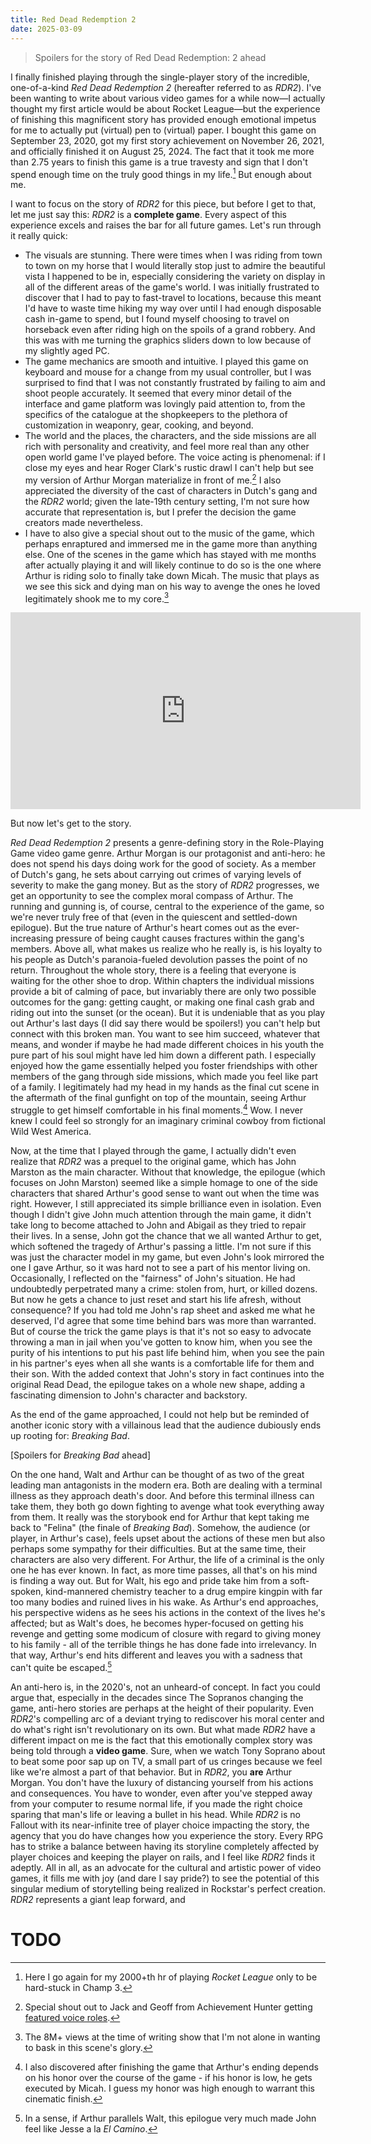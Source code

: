 ```yaml
---
title: Red Dead Redemption 2
date: 2025-03-09
---
```


> Spoilers for the story of Red Dead Redemption: 2 ahead

I finally finished playing through the single-player story of the incredible, one-of-a-kind _Red Dead Redemption 2_ (hereafter referred to as _RDR2_). I've been wanting to write about various video games for a while now&mdash;I actually thought my first article would be about Rocket League&mdash;but the experience of finishing this magnificent story has provided enough emotional impetus for me to actually put (virtual) pen to (virtual) paper. I bought this game on September 23, 2020, got my first story achievement on November 26, 2021, and officially finished it on August 25, 2024. The fact that it took me more than 2.75 years to finish this game is a true travesty and sign that I don't spend enough time on the truly good things in my life.[^1] But enough about me.

I want to focus on the story of _RDR2_ for this piece, but before I get to that, let me just say this: _RDR2_ is a **complete game**. Every aspect of this experience excels and raises the bar for all future games. Let's run through it really quick:

- The visuals are stunning. There were times when I was riding from town to town on my horse that I would literally stop just to admire the beautiful vista I happened to be in, especially considering the variety on display in all of the different areas of the game's world. I was initially frustrated to discover that I had to pay to fast-travel to locations, because this meant I'd have to waste time hiking my way over until I had enough disposable cash in-game to spend, but I found myself choosing to travel on horseback even after riding high on the spoils of a grand robbery. And this was with me turning the graphics sliders down to low because of my slightly aged PC.
- The game mechanics are smooth and intuitive. I played this game on keyboard and mouse for a change from my usual controller, but I was surprised to find that I was not constantly frustrated by failing to aim and shoot people accurately. It seemed that every minor detail of the interface and game platform was lovingly paid attention to, from the specifics of the catalogue at the shopkeepers to the plethora of customization in weaponry, gear, cooking, and beyond.
- The world and the places, the characters, and the side missions are all rich with personality and creativity, and feel more real than any other open world game I've played before. The voice acting is phenomenal: if I close my eyes and hear Roger Clark's rustic drawl I can't help but see my version of Arthur Morgan materialize in front of me.[^2] I also appreciated the diversity of the cast of characters in Dutch's gang and the _RDR2_ world; given the late-19th century setting, I'm not sure how accurate that representation is, but I prefer the decision the game creators made nevertheless.
- I have to also give a special shout out to the music of the game, which perhaps enraptured and immersed me in the game more than anything else. One of the scenes in the game which has stayed with me months after actually playing it and will likely continue to do so is the one where Arthur is riding solo to finally take down Micah. The music that plays as we see this sick and dying man on his way to avenge the ones he loved legitimately shook me to my core.[^3]

<iframe width="560" height="315" src="https://www.youtube.com/embed/WoxFRRf9DJM" title="YouTube video player" frameborder="0" allow="accelerometer; autoplay; clipboard-write; encrypted-media; gyroscope; picture-in-picture; web-share" referrerpolicy="strict-origin-when-cross-origin" allowfullscreen></iframe>

But now let's get to the story.

_Red Dead Redemption 2_ presents a genre-defining story in the Role-Playing Game video game genre. Arthur Morgan is our protagonist and anti-hero: he does not spend his days doing work for the good of society. As a member of Dutch's gang, he sets about carrying out crimes of varying levels of severity to make the gang money. But as the story of _RDR2_ progresses, we get an opportunity to see the complex moral compass of Arthur. The running and gunning is, of course, central to the experience of the game, so we're never truly free of that (even in the quiescent and settled-down epilogue). But the true nature of Arthur's heart comes out as the ever-increasing pressure of being caught causes fractures within the gang's members. Above all, what makes us realize who he really is, is his loyalty to his people as Dutch's paranoia-fueled devolution passes the point of no return. Throughout the whole story, there is a feeling that everyone is waiting for the other shoe to drop. Within chapters the individual missions provide a bit of calming of pace, but invariably there are only two possible outcomes for the gang: getting caught, or making one final cash grab and riding out into the sunset (or the ocean). But it is undeniable that as you play out Arthur's last days (I did say there would be spoilers!) you can't help but connect with this broken man. You want to see him succeed, whatever that means, and wonder if maybe he had made different choices in his youth the pure part of his soul might have led him down a different path. I especially enjoyed how the game essentially helped you foster friendships with other members of the gang through side missions, which made you feel like part of a family. I legitimately had my head in my hands as the final cut scene in the aftermath of the final gunfight on top of the mountain, seeing Arthur struggle to get himself comfortable in his final moments.[^4] Wow. I never knew I could feel so strongly for an imaginary criminal cowboy from fictional Wild West America.

Now, at the time that I played through the game, I actually didn't even realize that _RDR2_ was a prequel to the original game, which has John Marston as the main character. Without that knowledge, the epilogue (which focuses on John Marston) seemed like a simple homage to one of the side characters that shared Arthur's good sense to want out when the time was right. However, I still appreciated its simple brilliance even in isolation. Even though I didn't give John much attention through the main game, it didn't take long to become attached to John and Abigail as they tried to repair their lives. In a sense, John got the chance that we all wanted Arthur to get, which softened the tragedy of Arthur's passing a little. I'm not sure if this was just the character model in my game, but even John's look mirrored the one I gave Arthur, so it was hard not to see a part of his mentor living on. Occasionally, I reflected on the "fairness" of John's situation. He had undoubtedly perpetrated many a crime: stolen from, hurt, or killed dozens. But now he gets a chance to just reset and start his life afresh, without consequence? If you had told me John's rap sheet and asked me what he deserved, I'd agree that some time behind bars was more than warranted. But of course the trick the game plays is that it's not so easy to advocate throwing a man in jail when you've gotten to know him, when you see the purity of his intentions to put his past life behind him, when you see the pain in his partner's eyes when all she wants is a comfortable life for them and their son. With the added context that John's story in fact continues into the original Read Dead, the epilogue takes on a whole new shape, adding a fascinating dimension to John's character and backstory.

As the end of the game approached, I could not help but be reminded of another iconic story with a villainous lead that the audience dubiously ends up rooting for: _Breaking Bad_.

[Spoilers for _Breaking Bad_ ahead]

On the one hand, Walt and Arthur can be thought of as two of the great leading man antagonists in the modern era. Both are dealing with a terminal illness as they approach death's door. And before this terminal illness can take them, they both go down fighting to avenge what took everything away from them. It really was the storybook end for Arthur that kept taking me back to "Felina" (the finale of _Breaking Bad_). Somehow, the audience (or player, in Arthur's case), feels upset about the actions of these men but also perhaps some sympathy for their difficulties. But at the same time, their characters are also very different. For Arthur, the life of a criminal is the only one he has ever known. In fact, as more time passes, all that's on his mind is finding a way out. But for Walt, his ego and pride take him from a soft-spoken, kind-mannered chemistry teacher to a drug empire kingpin with far too many bodies and ruined lives in his wake. As Arthur's end approaches, his perspective widens as he sees his actions in the context of the lives he's affected; but as Walt's does, he becomes hyper-focused on getting his revenge and getting some modicum of closure with regard to giving money to his family - all of the terrible things he has done fade into irrelevancy. In that way, Arthur's end hits different and leaves you with a sadness that can't quite be escaped.[^5]

An anti-hero is, in the 2020's, not an unheard-of concept. In fact you could argue that, especially in the decades since The Sopranos changing the game, anti-hero stories are perhaps at the height of their popularity. Even _RDR2_'s compelling arc of a deviant trying to rediscover his moral center and do what's right isn't revolutionary on its own. But what made _RDR2_ have a different impact on me is the fact that this emotionally complex story was being told through a **video game**. Sure, when we watch Tony Soprano about to beat some poor sap up on TV, a small part of us cringes because we feel like we're almost a part of that behavior. But in _RDR2_, you **are** Arthur Morgan. You don't have the luxury of distancing yourself from his actions and consequences. You have to wonder, even after you've stepped away from your computer to resume normal life, if you made the right choice sparing that man's life or leaving a bullet in his head. While _RDR2_ is no Fallout with its near-infinite tree of player choice impacting the story, the agency that you do have changes how you experience the story. Every RPG has to strike a balance between having its storyline completely affected by player choices and keeping the player on rails, and I feel like _RDR2_ finds it adeptly. All in all, as an advocate for the cultural and artistic power of video games, it fills me with joy (and dare I say pride?) to see the potential of this singular medium of storytelling being realized in Rockstar's perfect creation. _RDR2_ represents a giant leap forward, and

# TODO

[^1]: Here I go again for my 2000+th hr of playing _Rocket League_ only to be hard-stuck in Champ 3.
[^2]: Special shout out to Jack and Geoff from Achievement Hunter getting [featured voice roles](https://www.youtube.com/watch?v=ocPGwIJeZqs).
[^3]: The 8M+ views at the time of writing show that I'm not alone in wanting to bask in this scene's glory.
[^4]: I also discovered after finishing the game that Arthur's ending depends on his honor over the course of the game - if his honor is low, he gets executed by Micah. I guess my honor was high enough to warrant this cinematic finish.
[^5]: In a sense, if Arthur parallels Walt, this epilogue very much made John feel like Jesse a la _El Camino_.
